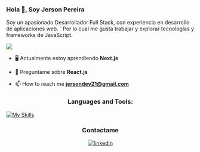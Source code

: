 <h3>Hola 👋, Soy Jerson Pereira</h3>

<p>Soy un apasionado Desarrollador Full Stack, con experiencia en desarrollo de aplicaciones web. ¨Por lo cual me gusta trabajar y explorar tecnologías y frameworks de JavaScript.</p>

![](https://komarev.com/ghpvc/?username=ibrahimmemonn)

- 🖥 Actualmente estoy aprendiendo **Next.js**

- 💬 Preguntame sobre **React.js**

- 📫 How to reach me **jersondev21@gmail.com**


<h3 align="center">Languages and Tools:</h3>

[![My Skills](https://skillicons.dev/icons?i=react,nodejs,nextjs,figma,js,ts,cpp,html&theme=light)](https://skillicons.dev)


<h3 align="center">Contactame</h3>
<div align="center">
<a href="https://www.linkedin.com/in/gerson-urrea-pereira-110925259/" target="_blank">
<img src=https://img.shields.io/badge/linkedin-%231E77B5.svg?&style=for-the-badge&logo=linkedin&logoColor=white alt=linkedin style="margin-bottom: 5px;" />
</a>  
</div>

<br/>
